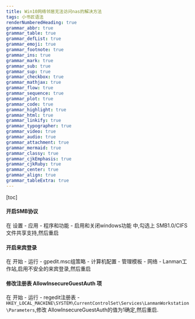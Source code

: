 ```yaml
---
title: Win10网络邻居无法访问nas的解决方法
tags: 小书匠语法
renderNumberedHeading: true
grammar_abbr: true
grammar_table: true
grammar_defList: true
grammar_emoji: true
grammar_footnote: true
grammar_ins: true
grammar_mark: true
grammar_sub: true
grammar_sup: true
grammar_checkbox: true
grammar_mathjax: true
grammar_flow: true
grammar_sequence: true
grammar_plot: true
grammar_code: true
grammar_highlight: true
grammar_html: true
grammar_linkify: true
grammar_typographer: true
grammar_video: true
grammar_audio: true
grammar_attachment: true
grammar_mermaid: true
grammar_classy: true
grammar_cjkEmphasis: true
grammar_cjkRuby: true
grammar_center: true
grammar_align: true
grammar_tableExtra: true
---
```


[toc]

#### 开启SMB协议

在 设置 - 应用 - 程序和功能 - 启用和关闭windows功能 中,勾选上 SMB1.0/CIFS 文件共享支持,然后重启

#### 开启来宾登录

在 开始 - 运行 - gpedit.msc组策略 - 计算机配置 - 管理模板 - 网络 - Lanman工作站,启用不安全的来宾登录,然后重启

#### 修改注册表 AllowInsecureGuestAuth 项

在 开始 - 运行 - regedit注册表 - `HKEY_LOCAL_MACHINE\SYSTEM\CurrentControlSet\Services\LanmanWorkstation\Parameters`,修改 AllowInsecureGuestAuth的值为1确定,然后重启.